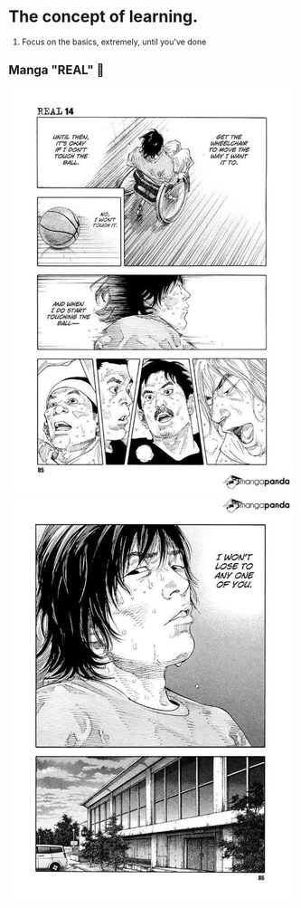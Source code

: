 # The concept of learning.

1. Focus on the basics, extremely, until you've done

## Manga "REAL" 🥬

![REAL](/assets/manga-real-chapter-81-p21.jpg)
![REAL](/assets/manga-real-chapter-81-p22.jpg)
